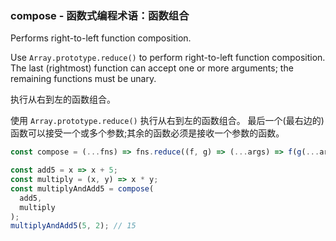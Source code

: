 ### compose - 函数式编程术语：函数组合

Performs right-to-left function composition.

Use `Array.prototype.reduce()` to perform right-to-left function composition.
The last (rightmost) function can accept one or more arguments; the remaining functions must be unary.

执行从右到左的函数组合。

使用 `Array.prototype.reduce()` 执行从右到左的函数组合。
最后一个(最右边的)函数可以接受一个或多个参数;其余的函数必须是接收一个参数的函数。

```js
const compose = (...fns) => fns.reduce((f, g) => (...args) => f(g(...args)));
```

```js
const add5 = x => x + 5;
const multiply = (x, y) => x * y;
const multiplyAndAdd5 = compose(
  add5,
  multiply
);
multiplyAndAdd5(5, 2); // 15
```
